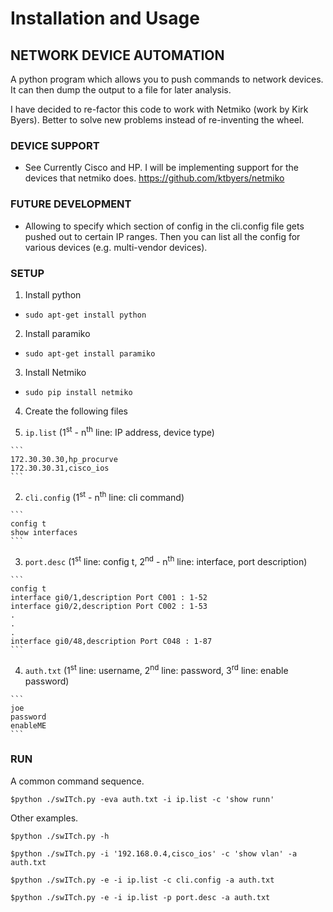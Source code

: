 # Installation and Usage 

## NETWORK DEVICE AUTOMATION

A python program which allows you to push commands to network devices.  It
can then dump the output to a file for later analysis.

I have decided to re-factor this code to work with Netmiko (work by Kirk Byers).
Better to solve new problems instead of re-inventing the wheel.


### DEVICE SUPPORT

* See Currently Cisco and HP. I will be implementing support for the devices that netmiko does. https://github.com/ktbyers/netmiko

### FUTURE DEVELOPMENT

* Allowing to specify which section of config in the cli.config file gets pushed out to certain IP ranges.  Then you can list all the config for various devices (e.g. multi-vendor devices).

### SETUP

1. Install python 
  * `sudo apt-get install python`


2. Install paramiko
  * `sudo apt-get install paramiko`


3. Install Netmiko
  * `sudo pip install netmiko`


4. Create the following files

  1. `ip.list` (1<sup>st</sup> - n<sup>th</sup> line: IP address, device type)


    ```
    172.30.30.30,hp_procurve
    172.30.30.31,cisco_ios
    ```


  2. `cli.config` (1<sup>st</sup> - n<sup>th</sup> line: cli command)


    ```
    config t
    show interfaces
    ```


  3. `port.desc` (1<sup>st</sup> line: config t, 2<sup>nd</sup> - n<sup>th</sup> line: interface, port description)


    ```
    config t
    interface gi0/1,description Port C001 : 1-52
    interface gi0/2,description Port C002 : 1-53
    .
    .
    .
    interface gi0/48,description Port C048 : 1-87
    ```


  4. `auth.txt` (1<sup>st</sup> line: username, 2<sup>nd</sup> line: password, 3<sup>rd</sup> line: enable password)


    ```
    joe
    password
    enableME
    ```


### RUN

A common command sequence.

`$python ./swITch.py -eva auth.txt -i ip.list -c 'show runn'`


Other examples.

`$python ./swITch.py -h`


`$python ./swITch.py -i '192.168.0.4,cisco_ios' -c 'show vlan' -a auth.txt`


`$python ./swITch.py -e -i ip.list -c cli.config -a auth.txt`


`$python ./swITch.py -e -i ip.list -p port.desc -a auth.txt`

